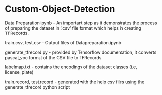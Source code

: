 # Custom-Object-Detection

Data Preparation.ipynb - An important step as it demonstrates the process of preparing
the dataset in ‘.csv’ file format which helps in creating TFRecords.

train.csv, test.csv - Output files of Datapreparation.ipynb

generate_tfrecord.py - provided by Tensorflow documentation, it converts pascal_voc format of the CSV file to TFRecords 

labelmap.txt - contains the encodings of the dataset classes (i.e, license_plate)

train.record, test.record - generated with the help csv files using the generate_tfrecord python script


